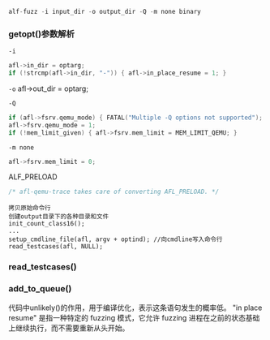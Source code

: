```c
alf-fuzz -i input_dir -o output_dir -Q -m none binary
```
### getopt()参数解析
`-i`

```c
afl->in_dir = optarg;
if (!strcmp(afl->in_dir, "-")) { afl->in_place_resume = 1; }
```

`-o`
afl->out_dir = optarg;

`-Q`
```c
if (afl->fsrv.qemu_mode) { FATAL("Multiple -Q options not supported"); }
afl->fsrv.qemu_mode = 1;
if (!mem_limit_given) { afl->fsrv.mem_limit = MEM_LIMIT_QEMU; }
```

`-m none`
```c
afl->fsrv.mem_limit = 0;
```

ALF_PRELOAD
```c
/* afl-qemu-trace takes care of converting AFL_PRELOAD. */
```

```
拷贝原始命令行
创建output目录下的各种目录和文件
init_count_class16();
...
setup_cmdline_file(afl, argv + optind); //向cmdline写入命令行
read_testcases(afl, NULL);  

```

### read_testcases()
### add_to_queue()




代码中unlikely()的作用，用于编译优化，表示这条语句发生的概率低。
"in place resume" 是指一种特定的 fuzzing 模式，它允许 fuzzing 进程在之前的状态基础上继续执行，而不需要重新从头开始。
